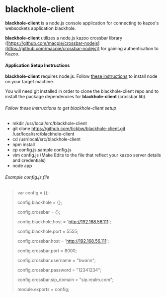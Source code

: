 blackhole-client
================

**blackhole-client** is a node.js console application for connecting to kazoo's websockets application blackhole. 

**blackhole-client** utilizes a node.js kazoo crossbar library ([https://github.com/macpie/crossbar-nodejs](https://github.com/macpie/crossbar-nodejs)) for gaining authentication to Kazoo.

#### Application Setup Instructions
**blackhole-client** requires node.js.  Follow [these instructions](https://github.com/joyent/node/wiki/Installing-Node.js-via-package-manager) to install node on your target machine.

You will need git installed in order to clone the blackhole-client repo and to install the package dependencies for **blackhole-client** (crossbar lib).

###### Follow these instructions to get blackhole-client setup

* mkdir /usr/local/src/blackhole-client
* git clone https://github.com/tickbw/blackhole-client.git /usr/local/src/blackhole-client
* cd /usr/local/src/blackhole-client
* npm install
* cp config.js.sample config.js
* vim config.js (Make Edits to the file that reflect your kazoo server details and credentials)
* node app

###### Example config.js file

> var config = {};
> 
> config.blackhole = {};
> 
> config.crossbar = {};
> 
> config.blackhole.host = 'http://192.168.56.111';
> 
> config.blackhole.port = 5555;
> 
> config.crossbar.host = 'http://192.168.56.111';
> 
> config.crossbar.port = 8000;
> 
> config.crossbar.username = "bwann";
>                            
> config.crossbar.password = "12341234";
> 
> config.crossbar.sip_domain = "sip.realm.com";
>                         
> module.exports = config;